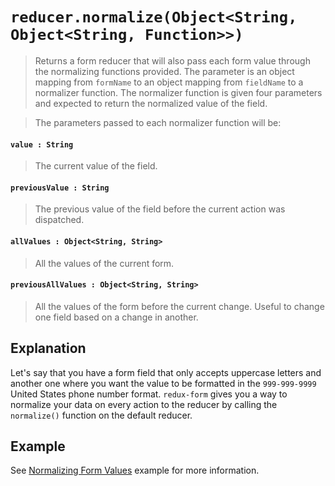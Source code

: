 # `reducer.normalize(Object<String, Object<String, Function>>)`

> Returns a form reducer that will also pass each form value through the normalizing functions provided. The
> parameter is an object mapping from `formName` to an object mapping from `fieldName` to a normalizer function. The
> normalizer function is given four parameters and expected to return the normalized value of the field.

> The parameters passed to each normalizer function will be:

#### `value : String`

> The current value of the field.

#### `previousValue : String`

> The previous value of the field before the current action was dispatched.

#### `allValues : Object<String, String>`

> All the values of the current form.

#### `previousAllValues : Object<String, String>`

> All the values of the form before the current change. Useful to change one field based on a change in another.

## Explanation

Let's say that you have a form field that only accepts uppercase letters and another one where you want the value to
be formatted in the `999-999-9999` United States phone number format. `redux-form` gives you a way to normalize your
data on every action to the reducer by calling the `normalize()` function on the default reducer.

## Example

See [Normalizing Form Values](../../examples/normalizing) example for more information.
